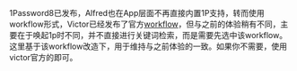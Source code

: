 

<!-- more -->


1Password8已发布，Alfred也在App层面不再直接内置1P支持，转而使用workflow形式，Victor已经发布了官方[workflow](https://www.alfredapp.com/help/features/1password/)，但与之前的体验稍有不同，主要在于唤起1p时不同，并不直接进行关键词检索，而是需要先选中该workflow。这里基于该workflow改造下，用于维持与之前体验的一致。如果你不需要，使用victor官方的即可。
